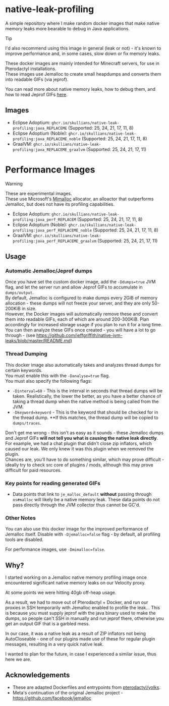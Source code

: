 # native-leak-profiling
A simple repository where I make random docker images that make native memory leaks more bearable to debug in Java applications.

>[!TIP]
> I'd also recommend using this image in general (leak or not) - it's known to improve performance and, in some cases, slow down or fix memory leaks.

These docker images are mainly intended for Minecraft servers, for use in Pterodactyl installations.\
These images use Jemalloc to create small heapdumps and converts them into readable GIFs (via jeprof).

You can read more about native memory leaks, how to debug them, and how to read Jeprof GIFs [here](https://github.com/jeffgriffith/native-jvm-leaks/blob/master/README.md).

## Images
* Eclipse Adoptium: `ghcr.io/skullians/native-leak-profiling:java_REPLACEME` (Supported: 25, 24, 21, 17, 11, 8)
* Eclipse Adoptium (Noble): `ghcr.io/skullians/native-leak-profiling:java_REPLACEME_noble` (Supported: 25, 24, 21, 17, 11, 8)
* GraalVM: `ghcr.io/skullians/native-leak-profiling:java_REPLACEME_graalvm` (Supported: 25, 24, 21, 17, 11)

# Performance Images
>[!WARNING]
> These are experimental images.\
> These use Microsoft's [Mimalloc](https://github.com/microsoft/mimalloc) allocator, an alloactor that outperforms Jemalloc, but does not have its profiling capabilities.

* Eclipse Adoptium: `ghcr.io/skullians/native-leak-profiling:java_perf_REPLACEM` (Supported: 25, 24, 21, 17, 11, 8)
* Eclipse Adoptium (Noble): `ghcr.io/skullians/native-leak-profiling:java_perf_REPLACEME_noble` (Supported: 25, 24, 21, 17, 11, 8)
* GraalVM: `ghcr.io/skullians/native-leak-profiling:java_perf_REPLACEME_graalvm` (Supported: 25, 24, 21, 17, 11)

## Usage

### Automatic Jemalloc/Jeprof dumps
Once you have set the custom docker image, add the `-Ddumps=true` JVM flag, and let the server run and allow Jeprof GIFs to accumulate in `dumps/output`.\
By default, Jemalloc is configured to make dumps every 2GiB of memory allocation - these dumps will not freeze your server, and they are only 50-200KiB in size.\
However, the Docker images will automatically remove these and convert them into readable GIFs, each of which are around 200-300KiB. Plan accordingly for increased storage usage if you plan to run it for a long time.\
You can then analyze these GIFs once created - you will have a lot to go through - (see https://github.com/jeffgriffith/native-jvm-leaks/blob/master/README.md)

### Thread Dumping
This docker image also automatically takes and analyzes thread dumps for certain keywords.\
You must enable this with the `-Danalyse=true` flag.\
You must also specify the following flags:
- `-Dinterval=60` - This is the interval in seconds that thread dumps will be taken. Realistically, the lower the better, as you have a better chance of taking a thread dump when the native method is being called from the JVM.
- `-Dkeyword=keyword` - This is the keyword that should be checked for in the thread dump. **If this matches, the thread dump will be copied to `dumps/traces`.

Don't get me wrong - this isn't as easy as it sounds - these Jemalloc dumps and Jeprof GIFs **will not tell you what is causing the native leak directly**. For example, we had a chat plugin that didn't close zip inflators, which caused our leak. We only knew it was this plugin when we removed the plugin.\
Chances are, you'll have to do something similar, which may prove difficult - ideally try to check src core of plugins / mods, although this may prove difficult for paid resources.

### Key points for reading generated GIFs
- Data points that link to `je_malloc_default` **without** passing through `os#malloc` will likely be a native memory leak. These data points do not pass directly through the JVM collector thus cannot be GC'd.

### Other Notes
You can also use this docker image for the improved performance of Jemalloc itself. Disable with `-Djemalloc=false` flag - by default, all profiling tools are disabled.

For performance images, use `-Dmimalloc=false`.

## Why?
I started working on a Jemalloc native memory profiling image once encountered significant native memory leaks on our Velocity proxy.

At some points we were hitting 40gb off-heap usage.

As a result, we had to move out of Pterodactyl + Docker, and run our proxies in SSH temporarily with Jemalloc enabled to profile the leak...
This is because you must supply jeprof with the java binary used to make the dumps, so people can't SSH in manually and run jeprof there, otherwise you get an output GIF that is a garbled mess.

In our case, it was a native leak as a result of ZIP inflators not being AutoCloseable - one of our plugins made use of these for regular plugin messages, resulting in a very quick native leak.

I wanted to plan for the future, in case I experienced a similar issue, thus here we are.

## Acknowledgements
- These are adapted Dockerfiles and entrypoints from [pterodactyl/yolks](https://github.com/pterodactyl/yolks/tree/master/java).
- Meta's continuation of the original Jemalloc project - https://github.com/facebook/jemalloc
